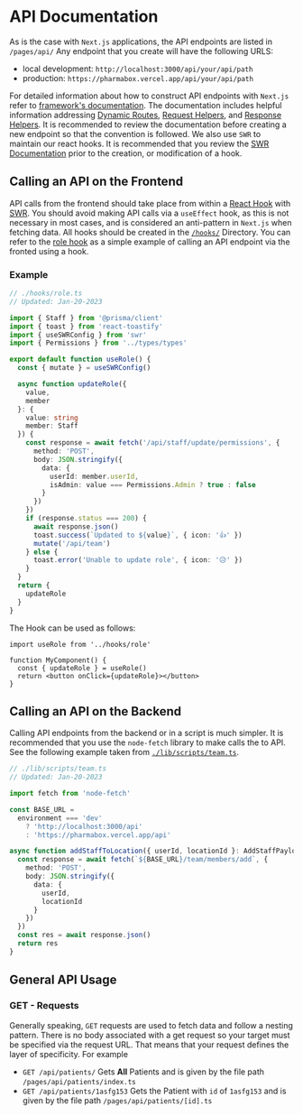 # API Documentation

As is the case with `Next.js` applications, the API endpoints are listed in `/pages/api/` Any endpoint that you create will have the following URLS:

- local development: `http://localhost:3000/api/your/api/path`
- production: `https://pharmabox.vercel.app/api/your/api/path`

For detailed information about how to construct API endpoints with `Next.js` refer to [framework's documentation](https://nextjs.org/docs/api-routes/introduction). The documentation includes helpful information addressing [Dynamic Routes](https://nextjs.org/docs/api-routes/dynamic-api-routes), [Request Helpers](https://nextjs.org/docs/api-routes/request-helpers), and [Response Helpers](https://nextjs.org/docs/api-routes/response-helpers). It is recommended to review the documentation before creating a new endpoint so that the convention is followed. We also use `SWR` to maintain our react hooks. It is recommended that you review the [SWR Documentation](https://swr.vercel.app/docs/getting-started) prior to the creation, or modification of a hook.

## Calling an API on the Frontend

API calls from the frontend should take place from within a [React Hook](https://reactjs.org/docs/hooks-intro.html) with [SWR](https://swr.vercel.app/docs/getting-started). You should avoid making API calls via a `useEffect` hook, as this is not necessary in most cases, and is considered an anti-pattern in `Next.js` when fetching data. All hooks should be created in the [`/hooks/`](./hooks/) Directory. You can refer to the [role hook](./hooks/role.ts) as a simple example of calling an API endpoint via the fronted using a hook.

### Example

```ts
// ./hooks/role.ts
// Updated: Jan-20-2023

import { Staff } from '@prisma/client'
import { toast } from 'react-toastify'
import { useSWRConfig } from 'swr'
import { Permissions } from '../types/types'

export default function useRole() {
  const { mutate } = useSWRConfig()

  async function updateRole({
    value,
    member
  }: {
    value: string
    member: Staff
  }) {
    const response = await fetch('/api/staff/update/permissions', {
      method: 'POST',
      body: JSON.stringify({
        data: {
          userId: member.userId,
          isAdmin: value === Permissions.Admin ? true : false
        }
      })
    })
    if (response.status === 200) {
      await response.json()
      toast.success(`Updated to ${value}`, { icon: '👍' })
      mutate('/api/team')
    } else {
      toast.error('Unable to update role', { icon: '😥' })
    }
  }
  return {
    updateRole
  }
}
```

The Hook can be used as follows:

```tsx
import useRole from '../hooks/role'

function MyComponent() {
  const { updateRole } = useRole()
  return <button onClick={updateRole}></button>
}
```

## Calling an API on the Backend

Calling API endpoints from the backend or in a script is much simpler. It is recommended that you use the `node-fetch` library to make calls the to API. See the following example taken from [`./lib/scripts/team.ts`](./lib/scripts/team.ts).

```ts
// ./lib/scripts/team.ts
// Updated: Jan-20-2023

import fetch from 'node-fetch'

const BASE_URL =
  environment === 'dev'
    ? 'http://localhost:3000/api'
    : 'https://pharmabox.vercel.app/api'

async function addStaffToLocation({ userId, locationId }: AddStaffPayload) {
  const response = await fetch(`${BASE_URL}/team/members/add`, {
    method: 'POST',
    body: JSON.stringify({
      data: {
        userId,
        locationId
      }
    })
  })
  const res = await response.json()
  return res
}
```

## General API Usage

### GET - Requests

Generally speaking, `GET` requests are used to fetch data and follow a nesting pattern. There is no body associated with a get request so your target must be specified via the request URL. That means that your request defines the layer of specificity. For example

- `GET /api/patients/` Gets **All** Patients and is given by the file path `/pages/api/patients/index.ts`
- `GET /api/patients/1asfg153` Gets the Patient with `id` of `1asfg153` and is given by the file path `/pages/api/patients/[id].ts`
